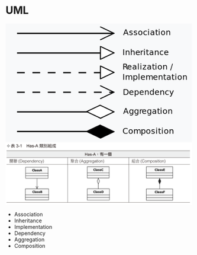 # UML

![UML](../../.gitbook/assets/2020-10-30-13-18-51.png) ![UML](../../.gitbook/assets/2020-10-30-13-09-48.png)

* Association
* Inheritance
* Implementation
* Dependency
* Aggregation
* Composition

